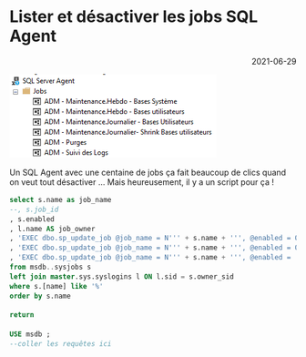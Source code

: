 # Lister et désactiver les jobs SQL Agent

<p style="text-align: right;">2021-06-29</p>

![image](/Images/sqlagent-joblist.png)

Un SQL Agent avec une centaine de jobs ça fait beaucoup de clics quand on veut tout désactiver ... Mais heureusement, il y a un script pour ça !

```sql
select s.name as job_name
--, s.job_id 
, s.enabled
, l.name AS job_owner
, 'EXEC dbo.sp_update_job @job_name = N''' + s.name + ''', @enabled = 0' as switch_to_enabled
, 'EXEC dbo.sp_update_job @job_name = N''' + s.name + ''', @enabled = 0' as switch_to_disabled
, 'EXEC dbo.sp_update_job @job_name = N''' + s.name + ''', @enabled = ' + convert(nvarchar(255),  s.enabled) as switch_to_this_state
from msdb..sysjobs s
left join master.sys.syslogins l ON l.sid = s.owner_sid
where s.[name] like '%'
order by s.name
 
return
 
USE msdb ;
--coller les requêtes ici
```
